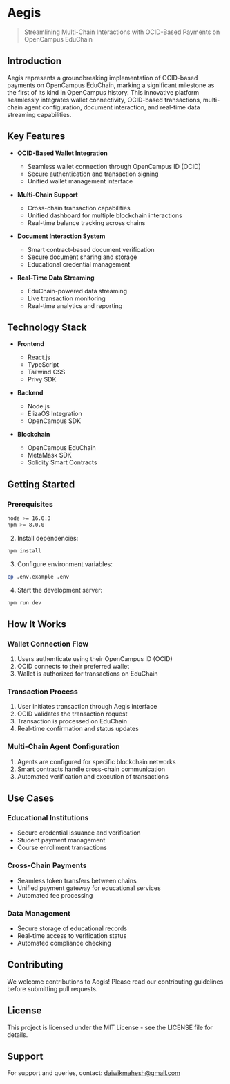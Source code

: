 # Aegis

> Streamlining Multi-Chain Interactions with OCID-Based Payments on OpenCampus EduChain

## Introduction

Aegis represents a groundbreaking implementation of OCID-based payments on OpenCampus EduChain, marking a significant milestone as the first of its kind in OpenCampus history. This innovative platform seamlessly integrates wallet connectivity, OCID-based transactions, multi-chain agent configuration, document interaction, and real-time data streaming capabilities.

## Key Features

- **OCID-Based Wallet Integration**
  - Seamless wallet connection through OpenCampus ID (OCID)
  - Secure authentication and transaction signing
  - Unified wallet management interface

- **Multi-Chain Support**
  - Cross-chain transaction capabilities
  - Unified dashboard for multiple blockchain interactions
  - Real-time balance tracking across chains

- **Document Interaction System**
  - Smart contract-based document verification
  - Secure document sharing and storage
  - Educational credential management

- **Real-Time Data Streaming**
  - EduChain-powered data streaming
  - Live transaction monitoring
  - Real-time analytics and reporting

## Technology Stack

- **Frontend**
  - React.js
  - TypeScript
  - Tailwind CSS
  - Privy SDK

- **Backend**
  - Node.js
  - ElizaOS Integration
  - OpenCampus SDK

- **Blockchain**
  - OpenCampus EduChain
  - MetaMask SDK
  - Solidity Smart Contracts

## Getting Started

### Prerequisites

```bash
node >= 16.0.0
npm >= 8.0.0
```

2. Install dependencies:
```bash
npm install
 ```

3. Configure environment variables:
```bash
cp .env.example .env
 ```

4. Start the development server:
```bash
npm run dev
 ```

## How It Works

### Wallet Connection Flow
1. Users authenticate using their OpenCampus ID (OCID)
2. OCID connects to their preferred wallet
3. Wallet is authorized for transactions on EduChain
### Transaction Process
1. User initiates transaction through Aegis interface
2. OCID validates the transaction request
3. Transaction is processed on EduChain
4. Real-time confirmation and status updates
### Multi-Chain Agent Configuration
1. Agents are configured for specific blockchain networks
2. Smart contracts handle cross-chain communication
3. Automated verification and execution of transactions


## Use Cases

### Educational Institutions
- Secure credential issuance and verification
- Student payment management
- Course enrollment transactions
### Cross-Chain Payments
- Seamless token transfers between chains
- Unified payment gateway for educational services
- Automated fee processing
### Data Management
- Secure storage of educational records
- Real-time access to verification status
- Automated compliance checking
## Contributing
We welcome contributions to Aegis! Please read our contributing guidelines before submitting pull requests.

## License
This project is licensed under the MIT License - see the LICENSE file for details.

## Support
For support and queries, contact: daiwikmahesh@gmail.com